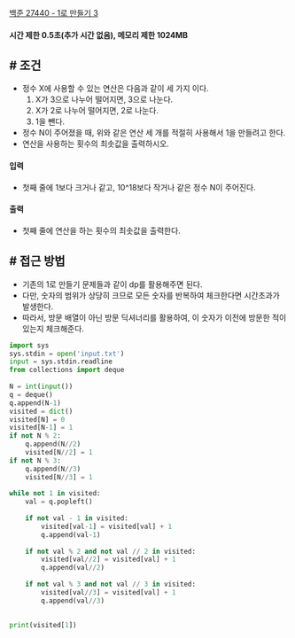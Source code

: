 
[백준 27440 - 1로 만들기 3](https://www.acmicpc.net/problem/27440)


#### **시간 제한 0.5초(추가 시간 없음), 메모리 제한 1024MB**


## **# 조건**

- 정수 X에 사용할 수 있는 연산은 다음과 같이 세 가지 이다.
	1. X가 3으로 나누어 떨어지면, 3으로 나눈다.
	2. X가 2로 나누어 떨어지면, 2로 나눈다.
	3. 1을 뺀다.
- 정수 N이 주어졌을 때, 위와 같은 연산 세 개를 적절히 사용해서 1을 만들려고 한다. 
- 연산을 사용하는 횟수의 최솟값을 출력하시오.


#### **입력**
- 첫째 줄에 1보다 크거나 같고, 10^18보다 작거나 같은 정수 N이 주어진다.


#### **출력**
- 첫째 줄에 연산을 하는 횟수의 최솟값을 출력한다.


## # 접근 방법

- 기존의 1로 만들기 문제들과 같이 dp를 활용해주면 된다.
- 다만, 숫자의 범위가 상당히 크므로 모든 숫자를 반복하여 체크한다면 시간초과가 발생한다.
- 따라서, 방문 배열이 아닌 방문 딕셔너리를 활용하여, 이 숫자가 이전에 방문한 적이 있는지 체크해준다.



```python
import sys  
sys.stdin = open('input.txt')  
input = sys.stdin.readline  
from collections import deque  
  
N = int(input())  
q = deque()  
q.append(N-1)  
visited = dict()  
visited[N] = 0  
visited[N-1] = 1  
if not N % 2:  
    q.append(N//2)  
    visited[N//2] = 1  
if not N % 3:  
    q.append(N//3)  
    visited[N//3] = 1  
  
while not 1 in visited:  
    val = q.popleft()  
  
    if not val - 1 in visited:  
        visited[val-1] = visited[val] + 1  
        q.append(val-1)  
  
    if not val % 2 and not val // 2 in visited:  
        visited[val//2] = visited[val] + 1  
        q.append(val//2)  
  
    if not val % 3 and not val // 3 in visited:  
        visited[val//3] = visited[val] + 1  
        q.append(val//3)  
  
  
print(visited[1])
```